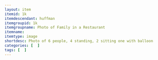 ```yaml
---
layout: item
itemid: 1k
itemdescendant: huffman
itemgroupid: 1k
itemgroupname: Photo of Family in a Restaurant  
itemname: 
itemtype: image
shortdesc: Photo of 6 people, 4 standing, 2 sitting one with balloon
categories: [  ]
tags: [  ]
---
```







